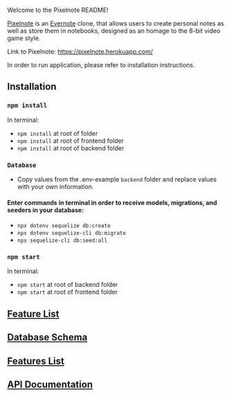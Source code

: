 Welcome to the Pixelnote README!

[Pixelnote](https://pixelnote.herokuapp.com/) is an [Evernote](https://evernote.com/) clone, that allows users to create personal notes as well as store them in notebooks, designed as an homage to the 8-bit video game style.



Link to Pixelnote: https://pixelnote.herokuapp.com/

In order to run application, please refer to installation instructions.

## Installation




### `npm install`
In terminal:
- `npm install` at root of folder
- `npm install` at root of frontend folder
- `npm install` at root of backend folder



### `Database`
- Copy values from the .env-example `backend` folder and replace values with your own information.

#### Enter commands in terminal in order to receive models, migrations, and seeders in your database:
- `npx dotenv sequelize db:create`
- `npx dotenv sequelize-cli db:migrate`
- `npx sequelize-cli db:seed:all`

### `npm start`
In terminal:
- `npm start` at root of backend folder
- `npm start` at root of frontend folder



## [Feature List](https://github.com/KBariso/Pixelnote/wiki/Features-List)

## [Database Schema](https://github.com/KBariso/Pixelnote/wiki/Database-Schemas)

## [Features List](https://github.com/KBariso/Pixelnote/wiki/Features-List)

## [API Documentation](https://github.com/KBariso/Pixelnote/wiki/API-Documentation)
